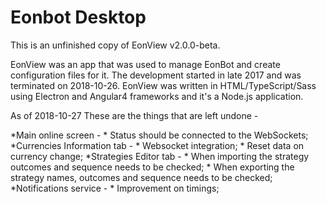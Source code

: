 # Eonbot Desktop

This is an unfinished copy of EonView v2.0.0-beta.

EonView was an app that was used to manage EonBot and create configuration files for it. The development started in late 2017 and was terminated on 2018-10-26.
EonView was written in HTML/TypeScript/Sass using Electron and Angular4 frameworks and it's a Node.js application.

As of 2018-10-27
These are the things that are left undone -

*Main online screen -
    * Status should be connected to the WebSockets;
*Currencies Information tab -
    * Websocket integration;
    * Reset data on currency change;
*Strategies Editor tab -
    * When importing the strategy outcomes and sequence needs to be checked;
    * When exporting the strategy names, outcomes and sequence needs to be checked;
*Notifications service -
    * Improvement on timings;
